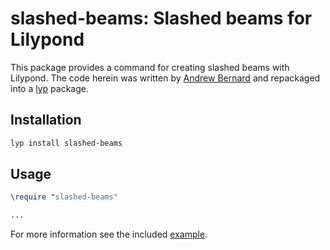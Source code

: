 # slashed-beams: Slashed beams for Lilypond

This package provides a command for creating slashed beams with Lilypond. The code herein was written by [Andrew Bernard](https://github.com/andrewbernard) and repackaged into a [lyp](https://github.com/noteflakes/lyp) package.

## Installation

```bash
lyp install slashed-beams
```

## Usage

```lilypond
\require "slashed-beams"

...
```

For more information see the included [example](test/slashed-beams-test.ly).


